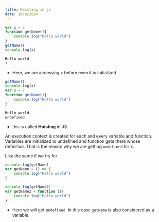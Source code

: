 ```yaml
---
title: Hoisting in js
date: 20/8/2024
---
```



```js
var x = 7
function getName(){
    console.log("Hello world")
}
getName()
console.log(x)
```

```bash
Hello world
7
```
- Here, we are accessing `x` before even it is initialized

```js
getName()
console.log(x)
var x = 7
function getName(){
    console.log("Hello world")
}
```

```bash
Hello world
undefined
```

- this is called **Hoisting** in JS.

An execution context is created for each and every variable and function. Variables are initialized to undefined and function gets there whose definition.
That is the reason why we are getting `undefined` for x.

Like the same if we try for 

```js
console.log(getName)
var getName = () => {
    console.log("Hello world")
}

console.log(getName2)
var getName2 = function (){
    console.log("Hello world")
}
```

- Here we will get `undefined`. In this case `getName` is also considered as a variable.

